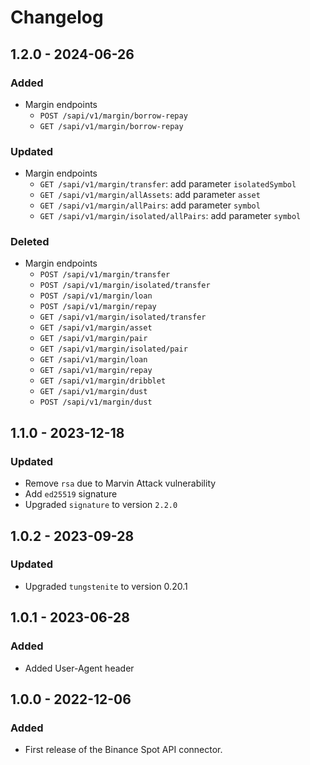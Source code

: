 # Changelog

## 1.2.0 - 2024-06-26

### Added
- Margin endpoints
  - `POST /sapi/v1/margin/borrow-repay`
  - `GET /sapi/v1/margin/borrow-repay`

### Updated
- Margin endpoints
  - `GET /sapi/v1/margin/transfer`: add parameter `isolatedSymbol`
  - `GET /sapi/v1/margin/allAssets`: add parameter `asset`
  - `GET /sapi/v1/margin/allPairs`: add parameter `symbol`
  - `GET /sapi/v1/margin/isolated/allPairs`: add parameter `symbol`


### Deleted
- Margin endpoints
  - `POST /sapi/v1/margin/transfer`
  - `POST /sapi/v1/margin/isolated/transfer`
  - `POST /sapi/v1/margin/loan`
  - `POST /sapi/v1/margin/repay`
  - `GET /sapi/v1/margin/isolated/transfer`
  - `GET /sapi/v1/margin/asset`
  - `GET /sapi/v1/margin/pair`
  - `GET /sapi/v1/margin/isolated/pair`
  - `GET /sapi/v1/margin/loan`
  - `GET /sapi/v1/margin/repay`
  - `GET /sapi/v1/margin/dribblet`
  - `GET /sapi/v1/margin/dust`
  - `POST /sapi/v1/margin/dust`

## 1.1.0 - 2023-12-18

### Updated
- Remove `rsa` due to Marvin Attack vulnerability
- Add `ed25519` signature
- Upgraded `signature` to version `2.2.0`

## 1.0.2 - 2023-09-28

### Updated
- Upgraded `tungstenite` to version 0.20.1 

## 1.0.1 - 2023-06-28

### Added
- Added User-Agent header

## 1.0.0 - 2022-12-06

### Added
- First release of the Binance Spot API connector.